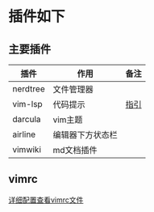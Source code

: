 # 插件如下

## 主要插件

| 插件     | 作用             | 备注                                              |
| ------   | ------           | ------                                            |
| nerdtree | 文件管理器       |                                                   |
| vim-lsp  | 代码提示         | [指引](https://github.com/prabirshrestha/vim-lsp) |
| darcula  | vim主题          |                                                   |
| airline  | 编辑器下方状态栏 |                                                   |
| vimwiki  | md文档插件       |                                                   |

## vimrc

[详细配置查看vimrc文件](./vimrc)
